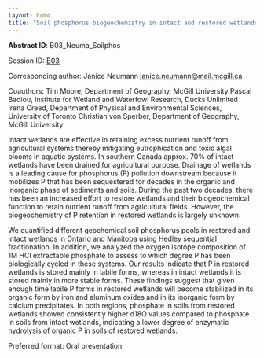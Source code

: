 ```yaml
---
layout: home
title: "Soil phosphorus biogeochemistry in intact and restored wetlands of Ontario and Manitoba"
---
```



**Abstract ID**: B03_Neuma_Soilphos

Session ID: [B03](.)

Corresponding author: Janice Neumann <a href="mailto:janice.neumann@mail.mcgill.ca">janice.neumann@mail.mcgill.ca</a>

Coauthors: Tim Moore, Department of Geography, McGill University
 Pascal Badiou, Institute for Wetland and Waterfowl Research, Ducks Unlimited
 Irena Creed, Department of Physical and Environmental Sciences, University of Toronto
 Christian von Sperber, Department of Geography, McGill University 

Intact wetlands are effective in retaining excess nutrient runoff from agricultural systems thereby mitigating eutrophication and toxic algal blooms in aquatic systems. In southern Canada approx. 70% of intact wetlands have been drained for agricultural purpose. Drainage of wetlands is a leading cause for phosphorus (P) pollution downstream because it mobilizes P that has been sequestered for decades in the organic and inorganic phase of sediments and soils. During the past two decades, there has been an increased effort to restore wetlands and their biogeochemical function to retain nutrient runoff from agricultural fields. However, the biogeochemistry of P retention in restored wetlands is largely unknown. 
 
 We quantified different geochemical soil phosphorus pools in restored and intact wetlands in Ontario and Manitoba using Hedley sequential fractionation. In addition, we analyzed the oxygen isotope composition of 1M HCl extractable phosphate to assess to which degree P has been biologically cycled in these systems. Our results indicate that P in restored wetlands is stored mainly in labile forms, whereas in intact wetlands it is stored mainly in more stable forms. These findings suggest that given enough time labile P forms in restored wetlands will become stabilized in its organic form by iron and aluminum oxides and in its inorganic form by calcium precipitates. In both regions, phosphate in soils from restored wetlands showed consistently higher d18O values compared to phosphate in soils from intact wetlands, indicating a lower degree of enzymatic hydrolysis of organic P in soils of restored wetlands.

Preferred format: Oral presentation
